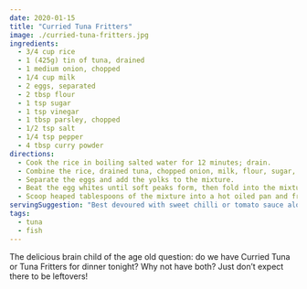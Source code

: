 ```yaml
---
date: 2020-01-15
title: "Curried Tuna Fritters"
image: ./curried-tuna-fritters.jpg
ingredients:
  - 3/4 cup rice
  - 1 (425g) tin of tuna, drained
  - 1 medium onion, chopped
  - 1/4 cup milk
  - 2 eggs, separated
  - 2 tbsp flour
  - 1 tsp sugar
  - 1 tsp vinegar
  - 1 tbsp parsley, chopped
  - 1/2 tsp salt
  - 1/4 tsp pepper
  - 4 tbsp curry powder
directions:
  - Cook the rice in boiling salted water for 12 minutes; drain.
  - Combine the rice, drained tuna, chopped onion, milk, flour, sugar, vinegar, parsley, salt, pepper and curry powder.
  - Separate the eggs and add the yolks to the mixture.
  - Beat the egg whites until soft peaks form, then fold into the mixture.
  - Scoop heaped tablespoons of the mixture into a hot oiled pan and fry for five minutes or until golden. Flip each fritter and fry for a further five minutes.
servingSuggestion: "Best devoured with sweet chilli or tomato sauce alongside fresh steamed veggies."
tags:
  - tuna
  - fish
---
```


The delicious brain child of the age old question: do we have Curried Tuna or Tuna Fritters for dinner tonight? Why not have both? Just don’t expect there to be leftovers!

